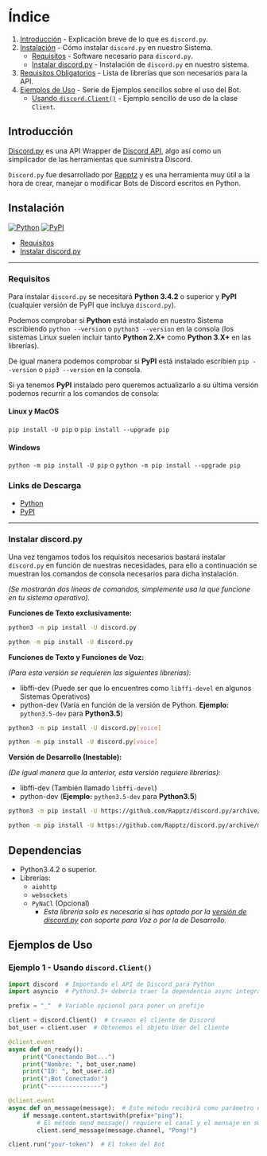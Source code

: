 # Índice

1. [Introducción](##introducción) - Explicación breve de lo que es `discord.py`.
2. [Instalación](##instalación) - Cómo instalar `discord.py` en nuestro Sistema.
    * [Requisitos](###requisitos) - Software necesario para `discord.py`.
    * [Instalar discord.py](###instalar-discordpy) - Instalación de `discord.py` en nuestro sistema.
3. [Requisitos Obligatorios](##dependencias) - Lista de librerías que son necesarios para la API.
4. [Ejemplos de Uso](##ejemplos-de-uso) - Serie de Ejemplos sencillos sobre el uso del Bot.
    * [Usando `discord.Client()`](###ejemplo-1-usando-discordclient) - Ejemplo sencillo de uso de la clase `Client`.

## Introducción

[Discord.py](https://github.com/Rapptz/discord.py "Discord.py GitHub") es una API Wrapper de [Discord API](https://discordapp.com/developers/docs/intro "Discord API Documentation"), algo así como un simplicador de las herramientas que suministra Discord.

`Discord.py` fue desarrollado por [Rapptz](https://github.com/Rapptz) y es una herramienta muy útil a la hora de crear, manejar o modificar Bots de Discord escritos en Python.

## Instalación

[![Python](https://img.shields.io/badge/Python-3.4.2+-green.svg?style=flat-square)](https://www.python.org/downloads/ "Download Python")
[![PyPI](https://img.shields.io/badge/PyPI-Lastest-blue.svg?style=flat-square)](https://pypi.org/project/pip/ "Download pip")

- [Requisitos](###requisitos)
- [Instalar discord.py](###instalar-discordpy)

---

### Requisitos

Para instalar `discord.py` se necesitará **Python 3.4.2** o superior y **PyPI** (cualquier versión de PyPI que incluya `discord.py`).

Podemos comprobar si **Python** está instalado en nuestro Sistema escribiendo `python --version` o `python3 --version` en la consola (los sistemas Linux suelen incluir tanto **Python 2.X+** como **Python 3.X+** en las librerías).

De igual manera podemos comprobar si **PyPI** está instalado escribien `pip --version` o `pip3 --version` en la consola.

Si ya tenemos **PyPI** instalado pero queremos actualizarlo a su última versión podemos recurrir a los comandos de consola:

#### Linux y MacOS

`pip install -U pip` o `pip install --upgrade pip`

#### Windows

`python -m pip install -U pip` o `python -m pip install --upgrade pip`

### Links de Descarga

- [Python](https://www.python.org/downloads/ "Download Python")
- [PyPI](https://pypi.org/project/pip/ "Download PyPI")

---

### Instalar discord.py

Una vez tengamos todos los requisitos necesarios bastará instalar `discord.py` en función de nuestras necesidades, para ello a continuación se muestran los comandos de consola necesarios para dicha instalación.

*(Se mostrarán dos líneas de comandos, simplemente usa la que funcione en tu sistema operativo).*

**Funciones de Texto exclusivamente:**

```Bash
python3 -m pip install -U discord.py
```

```Bash
python -m pip install -U discord.py
```

**Funciones de Texto y Funciones de Voz:**

*(Para esta versión se requieren las siguientes librerías):*

- libffi-dev (Puede ser que lo encuentres como `libffi-devel` en algunos Sistemas Operativos)
- python-dev (Varía en función de la versión de Python. **Ejemplo:** `python3.5-dev` para **Python3.5**)

```Bash
python3 -m pip install -U discord.py[voice]
```

```Bash
python -m pip install -U discord.py[voice]
```

**Versión de Desarrollo (Inestable):**

*(De igual manera que la anterior, esta versión requiere librerías):*

- libffi-dev (También llamado `libffi-devel`)
- python-dev (**Ejemplo:** `python3.5-dev` para **Python3.5**)

```Bash
python3 -m pip install -U https://github.com/Rapptz/discord.py/archive/master.zip#egg=discord.py[voice]
```

```Bash
python -m pip install -U https://github.com/Rapptz/discord.py/archive/master.zip#egg=discord.py[voice]
```

## Dependencias

- Python3.4.2 o superior.
- Librerías:
  - `aiohttp`
  - `websockets`
  - `PyNaCl` (Opcional)
    - *Esta librería solo es necesaria si has optado por la [versión de discord.py](##instalar-discordpy) con soporte para Voz o por la de Desarrollo.*

## Ejemplos de Uso

### Ejemplo 1 - Usando `discord.Client()`

```Python
import discord  # Importando el API de Discord para Python
import asyncio  # Python3.5+ debería traer la dependencia async integrada

prefix = "_"  # Variable opcional para poner un prefijo

client = discord.Client()  # Creamos el cliente de Discord
bot_user = client.user  # Obtenemos el objeto User del cliente

@client.event
async def on_ready():
    print("Conectando Bot...")
    print("Nombre: ", bot_user.name)
    print("ID: ", bot_user.id)
    print("¡Bot Conectado!")
    print("---------------")

@client.event
async def on_message(message):  # Este método recibirá como parámetro un objeto Message
    if message.content.startswith(prefix+"ping"):
        # El método send_message() requiere el canal y el mensaje en sus parámetros
        client.send_message(message.channel, "Pong!")

client.run("your-token")  # El token del Bot
```